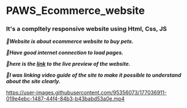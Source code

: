# PAWS_Ecommerce_website 

### It's a compltely responsive website using Html, Css, JS

***&#x1F537;Website is about ecommerce website to buy pets.***<br/>

***&#x1F537;Have good internet connection to load pages.***<br/>

***&#x1F537;here is the <a href="https://venkatavijayabhaskar007.github.io/PAWS_Ecommerce_website/">link</a> to the live preview of the website.***
<br/>
 

 ***&#x1F537;I was linking video guide of the site to make it possible to understand about the site clearly.*** <br/>
 
 


https://user-images.githubusercontent.com/95356073/177036911-019e4ebc-1487-44f4-84b3-b43babd53a0e.mp4

